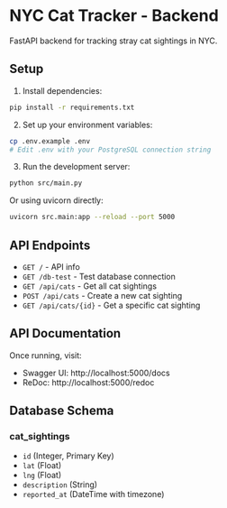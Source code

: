 # NYC Cat Tracker - Backend

FastAPI backend for tracking stray cat sightings in NYC.

## Setup

1. Install dependencies:
```bash
pip install -r requirements.txt
```

2. Set up your environment variables:
```bash
cp .env.example .env
# Edit .env with your PostgreSQL connection string
```

3. Run the development server:
```bash
python src/main.py
```

Or using uvicorn directly:
```bash
uvicorn src.main:app --reload --port 5000
```

## API Endpoints

- `GET /` - API info
- `GET /db-test` - Test database connection
- `GET /api/cats` - Get all cat sightings
- `POST /api/cats` - Create a new cat sighting
- `GET /api/cats/{id}` - Get a specific cat sighting

## API Documentation

Once running, visit:
- Swagger UI: http://localhost:5000/docs
- ReDoc: http://localhost:5000/redoc

## Database Schema

### cat_sightings
- `id` (Integer, Primary Key)
- `lat` (Float)
- `lng` (Float)
- `description` (String)
- `reported_at` (DateTime with timezone)

